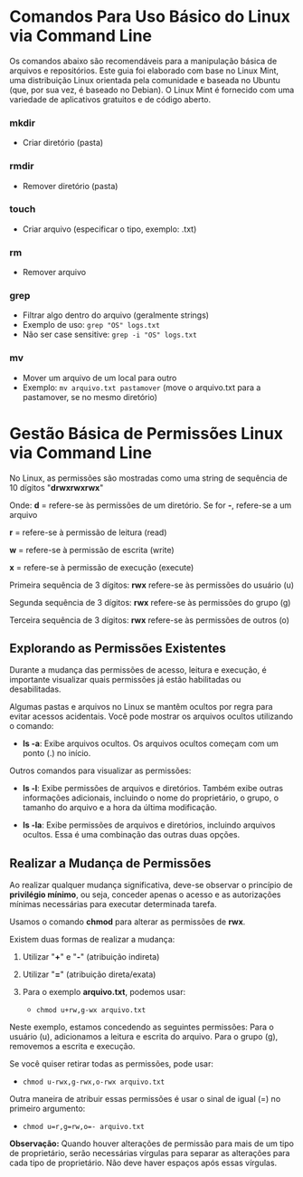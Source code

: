 # Comandos Para Uso Básico do Linux via Command Line

Os comandos abaixo são recomendáveis para a manipulação básica de arquivos e repositórios. Este guia foi elaborado com base no Linux Mint, uma distribuição Linux orientada pela comunidade e baseada no Ubuntu (que, por sua vez, é baseado no Debian). O Linux Mint é fornecido com uma variedade de aplicativos gratuitos e de código aberto.

### mkdir
  - Criar diretório (pasta)
  
### rmdir 
  - Remover diretório (pasta)
  
### touch
  - Criar arquivo (especificar o tipo, exemplo: .txt)
  
### rm 
  - Remover arquivo
  
### grep 
  - Filtrar algo dentro do arquivo (geralmente strings)
  - Exemplo de uso: `grep "OS" logs.txt`
  - Não ser case sensitive: `grep -i "OS" logs.txt`
  
### mv 
  - Mover um arquivo de um local para outro
  - Exemplo: `mv arquivo.txt pastamover` (move o arquivo.txt para a pastamover, se no mesmo diretório)

# Gestão Básica de Permissões Linux via Command Line

No Linux, as permissões são mostradas como uma string de sequência de 10 dígitos "**drwxrwxrwx**"

Onde:
**d** = refere-se às permissões de um diretório. Se for **-**, refere-se a um arquivo

**r** = refere-se à permissão de leitura (read)

**w** = refere-se à permissão de escrita (write)

**x** = refere-se à permissão de execução (execute)

Primeira sequência de 3 dígitos: **rwx** refere-se às permissões do usuário (u)

Segunda sequência de 3 dígitos: **rwx** refere-se às permissões do grupo (g)

Terceira sequência de 3 dígitos: **rwx** refere-se às permissões de outros (o)

## Explorando as Permissões Existentes

Durante a mudança das permissões de acesso, leitura e execução, é importante visualizar quais permissões já estão habilitadas ou desabilitadas.

Algumas pastas e arquivos no Linux se mantêm ocultos por regra para evitar acessos acidentais. Você pode mostrar os arquivos ocultos utilizando o comando:

- **ls -a**: Exibe arquivos ocultos. Os arquivos ocultos começam com um ponto (.) no início.

Outros comandos para visualizar as permissões:

- **ls -l**: Exibe permissões de arquivos e diretórios. Também exibe outras informações adicionais, incluindo o nome do proprietário, o grupo, o tamanho do arquivo e a hora da última modificação.

- **ls -la**: Exibe permissões de arquivos e diretórios, incluindo arquivos ocultos. Essa é uma combinação das outras duas opções.

## Realizar a Mudança de Permissões

Ao realizar qualquer mudança significativa, deve-se observar o princípio de **privilégio mínimo**, ou seja, conceder apenas o acesso e as autorizações mínimas necessárias para executar determinada tarefa.

Usamos o comando **chmod** para alterar as permissões de **rwx**.

Existem duas formas de realizar a mudança:
1. Utilizar "**+**" e "**-**" (atribuição indireta)
2. Utilizar "**=**" (atribuição direta/exata)

1. Para o exemplo **arquivo.txt**, podemos usar:
   - `chmod u+rw,g-wx arquivo.txt`

Neste exemplo, estamos concedendo as seguintes permissões: Para o usuário (u), adicionamos a leitura e escrita do arquivo. Para o grupo (g), removemos a escrita e execução.

Se você quiser retirar todas as permissões, pode usar:

- `chmod u-rwx,g-rwx,o-rwx arquivo.txt`

Outra maneira de atribuir essas permissões é usar o sinal de igual (=) no primeiro argumento:

- `chmod u=r,g=rw,o=- arquivo.txt`

**Observação:** Quando houver alterações de permissão para mais de um tipo de proprietário, serão necessárias vírgulas para separar as alterações para cada tipo de proprietário. Não deve haver espaços após essas vírgulas.